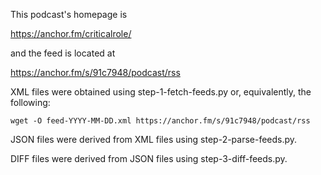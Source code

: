 This podcast's homepage is

https://anchor.fm/criticalrole/

and the feed is located at

https://anchor.fm/s/91c7948/podcast/rss

XML files were obtained using step-1-fetch-feeds.py or, equivalently, the following:

    wget -O feed-YYYY-MM-DD.xml https://anchor.fm/s/91c7948/podcast/rss

JSON files were derived from XML files using step-2-parse-feeds.py.

DIFF files were derived from JSON files using step-3-diff-feeds.py.
